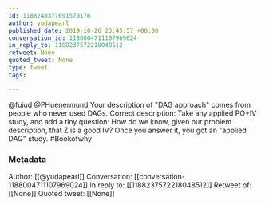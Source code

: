 ```yaml
---
id: 1188240377691570176
author: yudapearl
published_date: 2019-10-26 23:45:57 +00:00
conversation_id: 1188004711107969024
in_reply_to: 1188237572218048512
retweet: None
quoted_tweet: None
type: tweet
tags:

---
```


@fuiud @PHuenermund Your description of "DAG approach" comes from people who never used DAGs. Correct description: Take any applied PO+IV study, and add a tiny question: How do we know, given our problem description, that Z is a good IV? Once you answer it, you got an "applied DAG" study. #Bookofwhy

### Metadata

Author: [[@yudapearl]]
Conversation: [[conversation-1188004711107969024]]
In reply to: [[1188237572218048512]]
Retweet of: [[None]]
Quoted tweet: [[None]]
